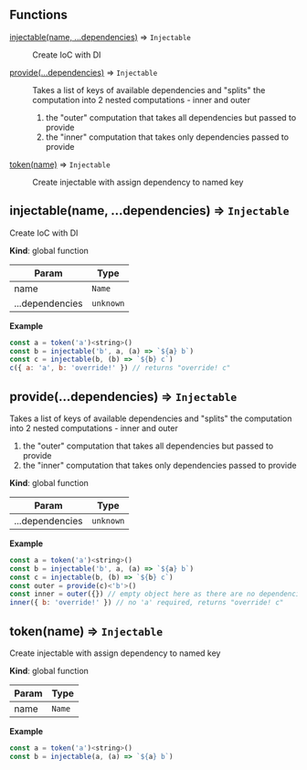 ## Functions

<dl>
<dt><a href="#injectable">injectable(name, ...dependencies)</a> ⇒ <code>Injectable</code></dt>
<dd><p>Create IoC with DI</p></dd>
<dt><a href="#provide">provide(...dependencies)</a> ⇒ <code>Injectable</code></dt>
<dd><p>Takes a list of keys of available dependencies and &quot;splits&quot; the computation into 2 nested computations - inner and outer</p>
<ol>
<li>the &quot;outer&quot; computation that takes all dependencies but passed to provide</li>
<li>the &quot;inner&quot; computation that takes only dependencies passed to provide</li>
</ol></dd>
<dt><a href="#token">token(name)</a> ⇒ <code>Injectable</code></dt>
<dd><p>Create injectable with assign dependency to named key</p></dd>
</dl>

<a name="injectable"></a>

## injectable(name, ...dependencies) ⇒ <code>Injectable</code>
<p>Create IoC with DI</p>

**Kind**: global function  

| Param | Type |
| --- | --- |
| name | <code>Name</code> | 
| ...dependencies | <code>unknown</code> | 

**Example**  
```js
const a = token('a')<string>()
const b = injectable('b', a, (a) => `${a} b`)
const c = injectable(b, (b) => `${b} c`)
c({ a: 'a', b: 'override!' }) // returns "override! c"
```
<a name="provide"></a>

## provide(...dependencies) ⇒ <code>Injectable</code>
<p>Takes a list of keys of available dependencies and &quot;splits&quot; the computation into 2 nested computations - inner and outer</p>
<ol>
<li>the &quot;outer&quot; computation that takes all dependencies but passed to provide</li>
<li>the &quot;inner&quot; computation that takes only dependencies passed to provide</li>
</ol>

**Kind**: global function  

| Param | Type |
| --- | --- |
| ...dependencies | <code>unknown</code> | 

**Example**  
```js
const a = token('a')<string>()
const b = injectable('b', a, (a) => `${a} b`)
const c = injectable(b, (b) => `${b} c`)
const outer = provide(c)<'b'>()
const inner = outer({}) // empty object here as there are no dependencies left
inner({ b: 'override!' }) // no 'a' required, returns "override! c"
```
<a name="token"></a>

## token(name) ⇒ <code>Injectable</code>
<p>Create injectable with assign dependency to named key</p>

**Kind**: global function  

| Param | Type |
| --- | --- |
| name | <code>Name</code> | 

**Example**  
```js
const a = token('a')<string>()
const b = injectable(a, (a) => `${a} b`)
```
